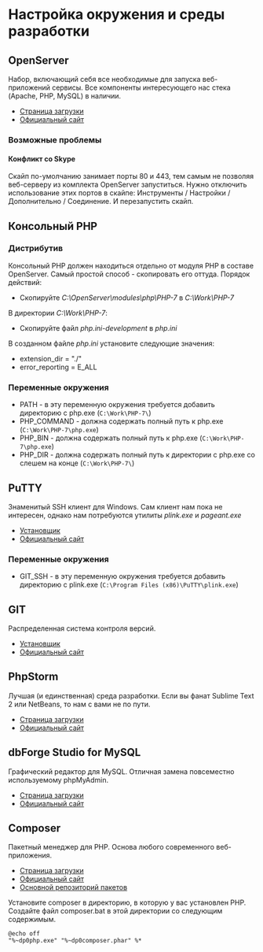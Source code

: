 # Настройка окружения и среды разработки

## OpenServer

Набор, включающий себя все необходимые для запуска веб-приложений сервисы. 
Все компоненты интересующего нас стека (Apache, PHP, MySQL) в наличии. 

* [Страница загрузки](http://open-server.ru/download/)
* [Официальный сайт](http://open-server.ru/)

### Возможные проблемы

#### Конфликт со Skype
Скайп по-умолчанию занимает порты 80 и 443, тем самым не позволяя веб-серверу из комплекта OpenServer запуститься.
Нужно отключить использование этих портов в скайпе: Инструменты / Настройки / Дополнительно / Соединение. 
И перезапустить скайп.

## Консольный PHP
### Дистрибутив
Консольный PHP должен находиться отдельно от модуля PHP в составе OpenServer. Самый простой способ - скопировать его 
оттуда. Порядок действий: 

* Скопируйте *C:\OpenServer\modules\php\PHP-7* в *C:\Work\PHP-7*

В директории *C:\Work\PHP-7*:

* Скопируйте файл *php.ini-development* в *php.ini*

В созданном файле *php.ini* установите следующие значения:

* extension_dir = "./"
* error_reporting = E_ALL

### Переменные окружения
* PATH - в эту переменную окружения требуется добавить директорию с php.exe (`C:\Work\PHP-7\`)
* PHP_COMMAND - должна содержать полный путь к php.exe (`C:\Work\PHP-7\php.exe`)
* PHP_BIN - должна содержать полный путь к php.exe (`C:\Work\PHP-7\php.exe`)
* PHP_DIR - должна содержать полный путь к директории с php.exe со слешем на конце (`C:\Work\PHP-7\`)


## PuTTY

Знаменитый SSH клиент для Windows. 
Сам клиент нам пока не интересен, однако нам потребуются утилиты *plink.exe* и *pageant.exe*

* [Установщик](https://the.earth.li/~sgtatham/putty/latest/x86/putty-0.67-installer.msi)
* [Официальный сайт](http://www.chiark.greenend.org.uk/~sgtatham/putty/)

### Переменные окружения
* GIT_SSH - в эту переменную окружения требуется добавить директорию с plink.exe (`C:\Program Files (x86)\PuTTY\plink.exe`)

## GIT

Распределенная система контроля версий.

* [Установщик](https://git-scm.com/download/win)
* [Официальный сайт](https://git-scm.com/)

## PhpStorm

Лучшая (и единственная) среда разработки. Если вы фанат Sublime Text 2 или NetBeans, то нам с вами не по пути. 

* [Страница загрузки](https://www.jetbrains.com/phpstorm/download/)
* [Официальный сайт](https://www.jetbrains.com/phpstorm/)

## dbForge Studio for MySQL

Графический редактор для MySQL. Отличная замена повсеместно используемому phpMyAdmin.

* [Страница загрузки](https://www.devart.com/ru/dbforge/mysql/studio/download.html)
* [Официальный сайт](https://www.devart.com/ru/dbforge/mysql/studio/)

## Composer

Пакетный менеджер для PHP. Основа любого современного веб-приложения.

* [Страница загрузки](https://getcomposer.org/download/)
* [Официальный сайт](https://getcomposer.org/)
* [Основной репозиторий пакетов](https://packagist.org/)

Установите composer в директорию, в которую у вас установлен PHP. Создайте файл composer.bat в этой директории со следующим содержимым.
```
@echo off
"%~dp0php.exe" "%~dp0composer.phar" %*
```
